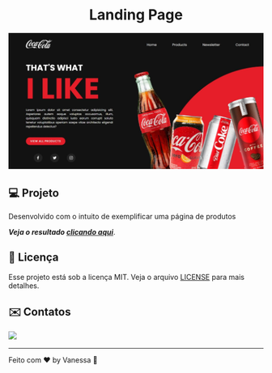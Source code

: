 <h1 align="center"> Landing Page </h1>

![Imagem de Exemplo](https://github.com/Vanvilas/LandingPage/blob/main/screenshots%20landingpage.jpeg)

## 💻 Projeto

Desenvolvido com o intuito de exemplificar uma página de produtos 

_**Veja o resultado [clicando aqui](https://vanvilas.github.io/LandingPage)**_.

## 📝 Licença

Esse projeto está sob a licença MIT. Veja o arquivo [LICENSE](LICENSE) para mais detalhes.

## ✉️ Contatos

<a href="https://www.linkedin.com/in/vanessa-vilas-boas" target="_blank"><img src="https://img.shields.io/badge/-LinkedIn-%230077B5?style=for-the-badge&logo=linkedin&logoColor=white" target="_blank"></a> 

---

Feito com ♥ by Vanessa 👋
